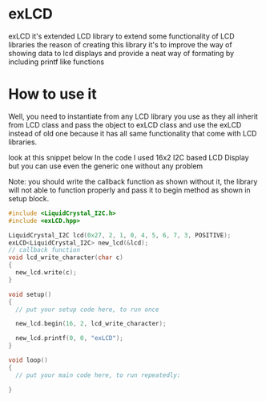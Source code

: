 # exLCD
exLCD it's extended LCD library to extend some functionality of LCD libraries
the reason of creating this library it's to improve the way of showing data
to lcd displays and provide a neat way of formating by including printf like functions

# How to use it 
Well, you need to instantiate from any LCD library you use as they all inherit from 
LCD class and pass the object to exLCD class and use the exLCD instead of old one because 
it has all same functionality that come with LCD libraries.

look at this snippet below 
In the code I used 16x2 I2C based LCD Display but you can use even the generic one without
any problem

Note: you should write the callback function as shown without it, the library will not able to function properly
      and pass it to begin method as shown in setup block.


```c++
#include <LiquidCrystal_I2C.h>
#include <exLCD.hpp>

LiquidCrystal_I2C lcd(0x27, 2, 1, 0, 4, 5, 6, 7, 3, POSITIVE);
exLCD<LiquidCrystal_I2C> new_lcd(&lcd);
// callback function
void lcd_write_character(char c)
{
  new_lcd.write(c);
}

void setup()
{
  // put your setup code here, to run once

  new_lcd.begin(16, 2, lcd_write_character);

  new_lcd.printf(0, 0, "exLCD");
}

void loop()
{
  // put your main code here, to run repeatedly:

}
```